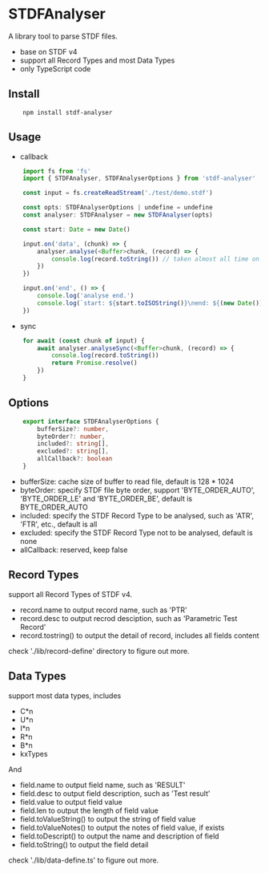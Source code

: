 # STDFAnalyser

A library tool to parse STDF files.

- base on STDF v4
- support all Record Types and most Data Types
- only TypeScript code

## Install
```
    npm install stdf-analyser
```

## Usage
- callback
```ts
    import fs from 'fs'
    import { STDFAnalyser, STDFAnalyserOptions } from 'stdf-analyser'

    const input = fs.createReadStream('./test/demo.stdf')

    const opts: STDFAnalyserOptions | undefine = undefine
    const analyser: STDFAnalyser = new STDFAnalyser(opts)

    const start: Date = new Date()

    input.on('data', (chunk) => {
        analyser.analyse(<Buffer>chunk, (record) => {
            console.log(record.toString()) // taken almost all time on this line, try to commet it.
        })
    })

    input.on('end', () => {
        console.log('analyse end.')
        console.log(`start: ${start.toISOString()}\nend: ${(new Date()).toISOString()}`)
    })
```
- sync
```ts
    for await (const chunk of input) {
        await analyser.analyseSync(<Buffer>chunk, (record) => {
            console.log(record.toString())
            return Promise.resolve()
        })
    }
```

## Options
```ts
    export interface STDFAnalyserOptions {
        bufferSize?: number,
        byteOrder?: number,
        included?: string[],
        excluded?: string[],
        allCallback?: boolean
    }
```
- bufferSize: cache size of buffer to read file, default is 128 * 1024
- byteOrder: specify STDF file byte order, support 'BYTE_ORDER_AUTO', 'BYTE_ORDER_LE' and 'BYTE_ORDER_BE', default is BYTE_ORDER_AUTO
- included: specify the STDF Record Type to be analysed, such as 'ATR', 'FTR', etc., default is all
- excluded: specify the STDF Record Type not to be analysed, default is none
- allCallback: reserved, keep false

## Record Types
support all Record Types of STDF v4.
- record.name to output record name, such as 'PTR'
- record.desc to output recrod desciption, such as 'Parametric Test Record'
- record.tostring() to output the detail of record, includes all fields content 

check './lib/record-define' directory to figure out more.

## Data Types
support most data types, includes
- C*n
- U*n
- I*n
- R*n
- B*n
- kxTypes

And
- field.name to output field name, such as 'RESULT'
- field.desc to output field description, such as 'Test result'
- field.value to output field value
- field.len to output the length of field value
- field.toValueString() to output the string of field value
- field.toValueNotes() to output the notes of field value, if exists
- field.toDescript() to output the name and description of field
- field.toString() to output the field detail

check './lib/data-define.ts' to figure out more.



